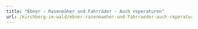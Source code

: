 ```yaml
---
title: "Ebner - Rasenmäher und Fahrräder - Auch reperaturen"
url: /kirchberg-im-wald/ebner-rasenmaeher-und-fahrraeder-auch-reperaturen/
---
```

